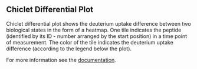 ## Chiclet Differential Plot

Chiclet differential plot shows the deuterium uptake difference between two biological states in the form of a heatmap. One tile indicates the peptide (identified by its ID - number arranged by the start position) in a time point of measurement. The color of the tile indicates the deuterium uptake difference (according to the legend below the plot).

For more information see the [documentation](https://hadexversum.github.io/HaDeX/articles/visualization.html#chiclet-differential-1).

